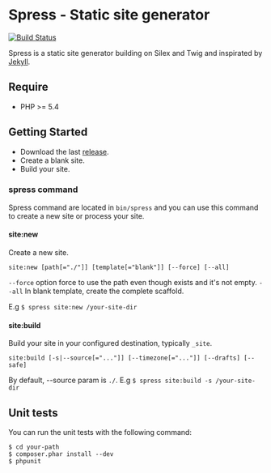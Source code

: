 Spress - Static site generator
==============================
[![Build Status](https://travis-ci.org/yosymfony/Spress.png?branch=master)](https://travis-ci.org/yosymfony/Spress)

Spress is a static site generator building on Silex and Twig and inspirated by [Jekyll](https://github.com/mojombo/jekyll).

Require
-------
* PHP >= 5.4

Getting Started
--------------
* Download the last [release](https://github.com/yosymfony/Spress/releases).
* Create a blank site.
* Build your site.

### spress command
Spress command are located in `bin/spress` and you can use this command to create a new site or process your
site.

#### site:new
Create a new site.

`site:new [path[="./"]] [template[="blank"]] [--force] [--all]`

`--force` option force to use the path even though exists and it's not empty.
`--all` In blank template, create the complete scaffold.

E.g `$ spress site:new /your-site-dir`

#### site:build
Build your site in your configured destination, typically `_site`. 

`site:build [-s|--source[="..."]] [--timezone[="..."]] [--drafts] [--safe]`

By default, --source param is `./`. E.g `$ spress site:build -s /your-site-dir`


Unit tests
----------

You can run the unit tests with the following command:

    $ cd your-path
    $ composer.phar install --dev
    $ phpunit